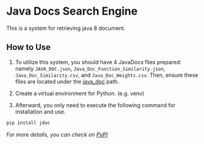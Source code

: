 # Java Docs Search Engine

This is a system for retrieving java 8 document.

## How to Use

1. To utilize this system, you should have 4 JavaDocs files prepared: namely `JAVA_DOC.json`, `Java_Doc_Function_Similarity.json`, `Java_Doc_Similarity.csv`, and `Java_Doc_Weights.csv`. Then, ensure these files are located under the [java_doc](./java_doc) path.

2. Create a virtual environment for Python. (e.g. venv)

3. Afterward, you only need to execute the following command for installation and use.

```bash
pip install jdoc
```

_For more details, you can check on [PyPI](https://pypi.org/project/jdoc/)_